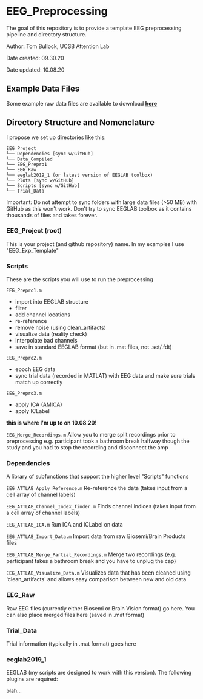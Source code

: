 # EEG_Preprocessing

The goal of this repository is to provide a template EEG preprocessing pipeline and directory structure.

Author: Tom Bullock, UCSB Attention Lab

Date created: 09.30.20

Date updated: 10.08.20

## Example Data Files

Some example raw data files are available to download <b>[here](https://ucsb.box.com/s/c3gbxa11psgjfbgws1rkvitlb39h0hqk)</b> 

## Directory Structure and Nomenclature 

I propose we set up directories like this:
```
EEG_Project
└── Dependencies [sync w/GitHub]
└── Data_Compiled
└── EEG_Prepro1
└── EEG_Raw
└── eeglab2019_1 (or latest version of EEGLAB toolbox)
└── Plots [sync w/GitHub]
└── Scripts [sync w/GitHub]
└── Trial_Data
```
Important: Do not attempt to sync folders with large data files (>50 MB) with GitHub as this won't work.  Don't try to sync EEGLAB toolbox as it contains thousands of files and takes forever.

### EEG_Project (root)

This is your project (and github repository) name.  In my examples I use "EEG_Exp_Template"

### Scripts

These are the scripts you will use to run the preprocessing

`EEG_Prepro1.m` 

* import into EEGLAB structure
* filter
* add channel locations
* re-reference
* remove noise (using clean_artifacts)
* visualize data (reality check)
* interpolate bad channels
* save in standard EEGLAB format (but in .mat files, not .set/.fdt)

`EEG_Prepro2.m` 

* epoch EEG data
* sync trial data (recorded in MATLAT) with EEG data and make sure trials match up correctly

`EEG_Prepro3.m`

* apply ICA (AMICA)
* apply ICLabel

__this is where I'm up to on 10.08.20!__


`EEG_Merge_Recordings.m` Allow you to merge split recordings prior to preprocessing e.g. participant took a bathroom break halfway though the study and you had to stop the recording and disconnect the amp

### Dependencies

A library of subfunctions that support the higher level "Scripts" functions

`EEG_ATTLAB_Apply_Reference.m` Re-reference the data (takes input from a cell array of channel labels)

`EEG_ATTLAB_Channel_Index_finder.m` Finds channel indices (takes input from a cell array of channel labels)

`EEG_ATTLAB_ICA.m` Run ICA and ICLabel on data

`EEG_ATTLAB_Import_Data.m` Import data from raw Biosemi/Brain Products files

`EEG_ATTLAB_Merge_Partial_Recordings.m` Merge two recordings (e.g. participant takes a bathroom break and you have to unplug the cap)

`EEG_ATTLAB_Visualize_Data.m` Visualizes data that has been cleaned using 'clean_artifacts' and allows easy comparison between new and old data


### EEG_Raw

Raw EEG files (currently either Biosemi or Brain Vision format) go here.  You can also place merged files here (saved in .mat format)

### Trial_Data

Trial information (typically in .mat format) goes here

### eeglab2019_1

EEGLAB (my scripts are designed to work with this version).  The following plugins are required:

blah...